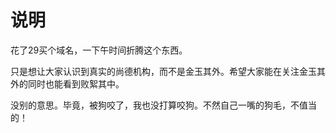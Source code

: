 # 说明
花了29买个域名，一下午时间折腾这个东西。

只是想让大家认识到真实的尚德机构，而不是金玉其外。希望大家能在关注金玉其外的同时也能看到败絮其中。

没别的意思。毕竟，被狗咬了，我也没打算咬狗。不然自己一嘴的狗毛，不值当的！
